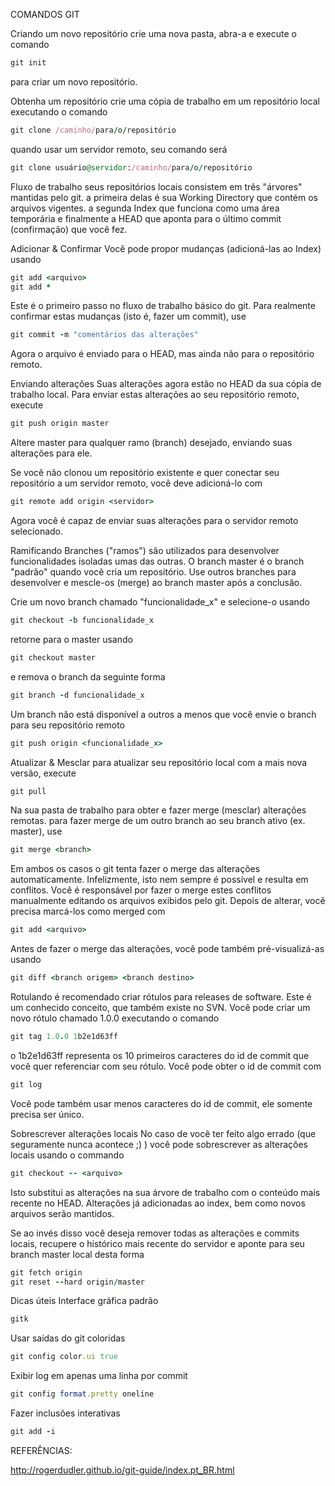 
COMANDOS GIT

Criando um novo repositório
crie uma nova pasta, abra-a e execute o comando 

```ruby
git init
```
para criar um novo repositório.


Obtenha um repositório
crie uma cópia de trabalho em um repositório local executando o comando
```ruby
git clone /caminho/para/o/repositório
```

quando usar um servidor remoto, seu comando será

```ruby
git clone usuário@servidor:/caminho/para/o/repositório
```

Fluxo de trabalho
seus repositórios locais consistem em três "árvores" mantidas pelo git. a primeira delas é sua Working Directory que contém os arquivos vigentes. a segunda Index que funciona como uma área temporária e finalmente a HEAD que aponta para o último commit (confirmação) que você fez.


Adicionar & Confirmar
Você pode propor mudanças (adicioná-las ao Index) usando
```ruby
git add <arquivo>
git add *
```

Este é o primeiro passo no fluxo de trabalho básico do git. Para realmente confirmar estas mudanças (isto é, fazer um commit), use

```ruby
git commit -m "comentários das alterações"
```

Agora o arquivo é enviado para o HEAD, mas ainda não para o repositório remoto.

Enviando alterações
Suas alterações agora estão no HEAD da sua cópia de trabalho local. Para enviar estas alterações ao seu repositório remoto, execute 

```ruby
git push origin master
```

Altere master para qualquer ramo (branch) desejado, enviando suas alterações para ele. 

Se você não clonou um repositório existente e quer conectar seu repositório a um servidor remoto, você deve adicioná-lo com

```ruby
git remote add origin <servidor>
```

Agora você é capaz de enviar suas alterações para o servidor remoto selecionado.

Ramificando
Branches ("ramos") são utilizados para desenvolver funcionalidades isoladas umas das outras. O branch master é o branch "padrão" quando você cria um repositório. Use outros branches para desenvolver e mescle-os (merge) ao branch master após a conclusão.


Crie um novo branch chamado "funcionalidade_x" e selecione-o usando

```ruby
git checkout -b funcionalidade_x
```

retorne para o master usando

```ruby
git checkout master
```

e remova o branch da seguinte forma

```ruby
git branch -d funcionalidade_x
```

Um branch não está disponível a outros a menos que você envie o branch para seu repositório remoto

```ruby
git push origin <funcionalidade_x>
```

Atualizar & Mesclar
para atualizar seu repositório local com a mais nova versão, execute

```ruby 
git pull
```

Na sua pasta de trabalho para obter e fazer merge (mesclar) alterações remotas.
para fazer merge de um outro branch ao seu branch ativo (ex. master), use

```ruby
git merge <branch>
```

Em ambos os casos o git tenta fazer o merge das alterações automaticamente. Infelizmente, isto nem sempre é possível e resulta em conflitos. Você é responsável por fazer o merge estes conflitos manualmente editando os arquivos exibidos pelo git. Depois de alterar, você precisa marcá-los como merged com

```ruby
git add <arquivo>
```

Antes de fazer o merge das alterações, você pode também pré-visualizá-as usando

```ruby
git diff <branch origem> <branch destino>
```

Rotulando
é recomendado criar rótulos para releases de software. Este é um conhecido conceito, que também existe no SVN. Você pode criar um novo rótulo chamado 1.0.0 executando o comando

```ruby
git tag 1.0.0 1b2e1d63ff
```

o 1b2e1d63ff representa os 10 primeiros caracteres do id de commit que você quer referenciar com seu rótulo. Você pode obter o id de commit com 

```ruby
git log
```

Você pode também usar menos caracteres do id de commit, ele somente precisa ser único.

Sobrescrever alterações locais
No caso de você ter feito algo errado (que seguramente nunca acontece ;) ) você pode sobrescrever as alterações locais usando o commando

```ruby
git checkout -- <arquivo>
```

Isto substitui as alterações na sua árvore de trabalho com o conteúdo mais recente no HEAD. Alterações já adicionadas ao index, bem como novos arquivos serão mantidos.

Se ao invés disso você deseja remover todas as alterações e commits locais, recupere o histórico mais recente do servidor e aponte para seu branch master local desta forma

```ruby
git fetch origin
git reset --hard origin/master
```

Dicas úteis
Interface gráfica padrão

```ruby
gitk
```

Usar saídas do git coloridas

```ruby
git config color.ui true
```

Exibir log em apenas uma linha por commit

```ruby
git config format.pretty oneline
```

Fazer inclusões interativas

```ruby
git add -i
```

REFERÊNCIAS:

http://rogerdudler.github.io/git-guide/index.pt_BR.html
